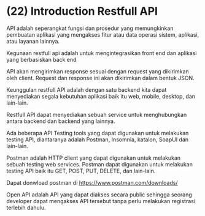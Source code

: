 # (22) Introduction Restfull API

API adalah seperangkat fungsi dan prosedur yang memungkinkan pembuatan aplikasi yang mengakses fitur atau data operasi sistem, aplikasi, atau layanan lainnya.

Kegunaan restfull api adalah untuk mengintegrasikan front end dan aplikasi yang berbasiskan back end

API akan mengirimkan response sesuai dengan request yang dikirimkan oleh client. Request dan response ini akan dikirimkan dalam bentuk JSON.

Keunggulan restfull API adalah dengan satu backend kita dapat menyediakan segala kebutuhan aplikasi baik itu web, mobile, desktop, dan lain-lain.

Restfull API dapat menyediakan sebuah service untuk menghubungkan antara backend dan backend yang lainnya.

Ada beberapa API Testing tools yang dapat digunakan untuk melakukan testing API, diantaranya adalah Postman, Insomnia, katalon, SoapUI dan lain-lain.

Postman adalah HTTP client yang dapat digunakan untuk melakukan sebuah testing web services. Postman dapat digunakan untuk melakukan testing API baik itu GET, POST, PUT, DELETE, dan lain-lain.

Dapat donwload postman di https://www.postman.com/downloads/

Open API adalah API yang dapat diakses secara public sehingga seorang developer dapat mengakses API tersebut tanpa perlu melakukan registrasi terlebih dahulu.


